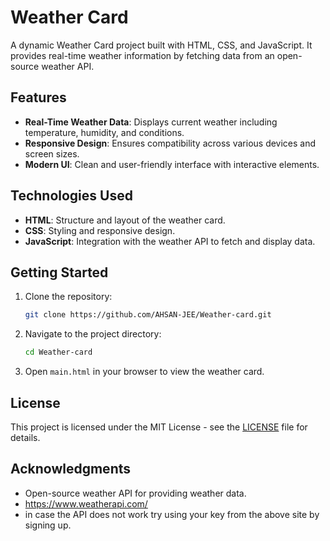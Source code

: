 # Weather Card

A dynamic Weather Card project built with HTML, CSS, and JavaScript. It provides real-time weather information by fetching data from an open-source weather API.

## Features
- **Real-Time Weather Data**: Displays current weather including temperature, humidity, and conditions.
- **Responsive Design**: Ensures compatibility across various devices and screen sizes.
- **Modern UI**: Clean and user-friendly interface with interactive elements.

## Technologies Used
- **HTML**: Structure and layout of the weather card.
- **CSS**: Styling and responsive design.
- **JavaScript**: Integration with the weather API to fetch and display data.

## Getting Started
1. Clone the repository:
   ```bash
   git clone https://github.com/AHSAN-JEE/Weather-card.git
   ```
2. Navigate to the project directory:
   ```bash
   cd Weather-card
   ```
3. Open `main.html` in your browser to view the weather card.

## License
This project is licensed under the MIT License - see the [LICENSE](LICENSE) file for details.

## Acknowledgments
- Open-source weather API for providing weather data.
- https://www.weatherapi.com/
- in case the API does not work try using your key from the above site by signing up.
